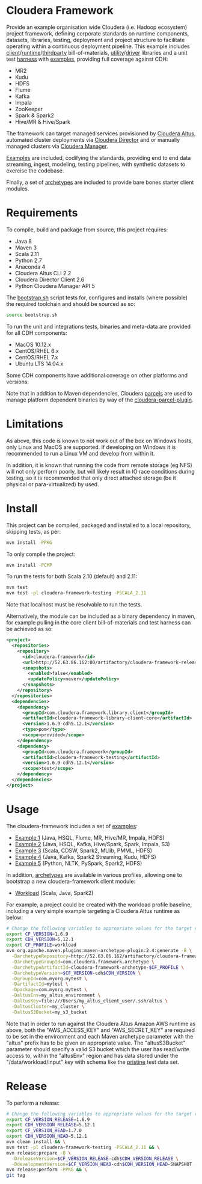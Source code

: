 # Cloudera Framework

Provide an example organisation wide Cloudera (i.e. Hadoop ecosystem) project framework, 
defining corporate standards on runtime components, datasets, libraries, testing, deployment and
project  structure to facilitate operating within a continuous deployment pipeline. This example includes 
[client](https://github.com/ggear/cloudera-framework/tree/master/cloudera-framework-library/cloudera-framework-library-client)/[runtime](https://github.com/ggear/cloudera-framework/tree/master/cloudera-framework-library/cloudera-framework-library-runtime)/[thirdparty](https://github.com/ggear/cloudera-framework/tree/master/cloudera-framework-library/cloudera-framework-library-thirdparty)
bill-of-materials, [utility](https://github.com/ggear/cloudera-framework/tree/master/cloudera-framework-common/src/main/java/com/cloudera/framework/common)/[driver](https://github.com/ggear/cloudera-framework/tree/master/cloudera-framework-common/src/main/java/com/cloudera/framework/common/Driver.java)
libraries and a unit test [harness](https://github.com/ggear/cloudera-framework/tree/master/cloudera-framework-testing/src/main/java/com/cloudera/framework/testing)
with [examples](https://github.com/ggear/cloudera-framework/tree/master/cloudera-framework-testing/src/test/java/com/cloudera/framework/testing/server),
providing full coverage against CDH:

* MR2
* Kudu
* HDFS
* Flume
* Kafka
* Impala
* ZooKeeper
* Spark & Spark2
* Hive/MR & Hive/Spark

The framework can target managed services provisioned by [Cloudera Altus](https://www.cloudera.com/products/altus.html),
automated cluster deployments via [Cloudera Director](https://www.cloudera.com/products/product-components/cloudera-director.html)
and or manually managed clusters via [Cloudera Manager](https://www.cloudera.com/products/product-components/cloudera-manager.html).

[Examples](https://github.com/ggear/cloudera-framework/tree/master/cloudera-framework-parent/cloudera-framework-example) 
are included, codifying the standards, providing end to end data streaming, ingest, modeling, testing
pipelines, with synthetic datasets to exercise the codebase.

Finally, a set of [archetypes](https://github.com/ggear/cloudera-framework/tree/master/cloudera-framework-archetype) 
are included to provide bare bones starter client modules.

# Requirements

To compile, build and package from source, this project requires:

* Java 8
* Maven 3
* Scala 2.11
* Python 2.7
* Anaconda 4
* Cloudera Altus CLI 2.2
* Cloudera Director Client 2.6
* Python Cloudera Manager API 5

The [bootstrap.sh](https://github.com/ggear/cloudera-framework/blob/master/bootstrap.sh) script tests for,
configures and installs (where possible) the required toolchain and should be sourced as so:

```bash
source bootstrap.sh
```

To run the unit and integrations tests, binaries and meta-data are provided for all CDH components:

* MacOS 10.12.x
* CentOS/RHEL 6.x
* CentOS/RHEL 7.x
* Ubuntu LTS 14.04.x

Some CDH components have additional coverage on other platforms and versions.

Note that in addition to Maven dependencies, Cloudera 
[parcels](http://www.cloudera.com/documentation/enterprise/latest/topics/cm_ig_parcels.html) 
are used to manage platform dependent binaries by way of the 
[cloudera-parcel-plugin](https://github.com/ggear/cloudera-parcel/tree/master/cloudera-parcel-plugin).

# Limitations

As above, this code is known to not work out of the box on Windows hosts, only Linux and MacOS
are supported. If developing on Windows it is recommended to run a Linux VM and develop from within it.  

In addition, it is known that running the code from remote storage (eg NFS) will not only perform poorly,
but will likely result in IO race conditions during testing, so it is recommended that only direct attached
storage (be it physical or para-virtualized) by used.

# Install

This project can be compiled, packaged and installed to a local repository, skipping tests, as per:

```bash
mvn install -PPKG
```

To only compile the project:

```bash
mvn install -PCMP
```

To run the tests for both Scala 2.10 (default) and 2.11:

```bash
mvn test
mvn test -pl cloudera-framework-testing -PSCALA_2.11
```

Note that localhost must be resolvable to run the tests.

Alternatively, the module can be included as a binary dependency in maven, for example pulling in the 
core client bill-of-materials and test harness can be achieved as so:

```xml
<project>
  <repositories>
    <repository>
      <id>cloudera-framework</id>
      <url>http://52.63.86.162:80/artifactory/cloudera-framework-releases</url>
      <snapshots>
        <enabled>false</enabled>
        <updatePolicy>never</updatePolicy>
      </snapshots>
    </repository>
  </repositories>
  <dependencies>
    <dependency>
      <groupId>com.cloudera.framework.library.client</groupId>
      <artifactId>cloudera-framework-library-client-core</artifactId>
      <version>1.6.9-cdh5.12.1</version>
      <type>pom</type>
      <scope>provided</scope>
    </dependency>
    <dependency>
      <groupId>com.cloudera.framework</groupId>
      <artifactId>cloudera-framework-testing</artifactId>
      <version>1.6.9-cdh5.12.1</version>
      <scope>test</scope>
    </dependency>
  </dependencies>
</project>
```

# Usage

The cloudera-framework includes a set of 
[examples](https://github.com/ggear/cloudera-framework/tree/master/cloudera-framework-parent/cloudera-framework-example):

* [Example 1](https://github.com/ggear/cloudera-framework/tree/master/cloudera-framework-parent/cloudera-framework-example/cloudera-framework-example-1) 
  (Java, HSQL, Flume, MR, Hive/MR, Impala, HDFS)
* [Example 2](https://github.com/ggear/cloudera-framework/tree/master/cloudera-framework-parent/cloudera-framework-example/cloudera-framework-example-2)
  (Java, HSQL, Kafka, Hive/Spark, Spark, Impala, S3)
* [Example 3](https://github.com/ggear/cloudera-framework/tree/master/cloudera-framework-parent/cloudera-framework-example/cloudera-framework-example-3) 
  (Scala, CDSW, Spark2, MLlib, PMML, HDFS)
* [Example 4](https://github.com/ggear/cloudera-framework/tree/master/cloudera-framework-parent/cloudera-framework-example/cloudera-framework-example-4) 
  (Java, Kafka, Spark2 Streaming, Kudu, HDFS)
* [Example 5](https://github.com/ggear/cloudera-framework/tree/master/cloudera-framework-parent/cloudera-framework-example/cloudera-framework-example-5) 
  (Python, NLTK, PySpark, Spark2, HDFS)

In addition,
[archetypes](https://github.com/ggear/cloudera-framework/tree/master/cloudera-framework-archetype)
are available in various profiles, allowing one to bootstrap a new cloudera-framework client module:

* [Workload](https://github.com/ggear/cloudera-framework/tree/master/cloudera-framework-archetype/cloudera-framework-archetype-workload/src/main/resources/archetype-resources)
  (Scala, Java, Spark2)

For example, a project could be created with the workload profile baseline,
including a very simple example targeting a Cloudera Altus runtime as below:

```bash
# Change the following variables to appropriate values for the target environment
export CF_VERSION=1.6.9
export CDH_VERSION=5.12.1
export CF_PROFILE=workload
mvn org.apache.maven.plugins:maven-archetype-plugin:2.4:generate -B \
  -DarchetypeRepository=http://52.63.86.162/artifactory/cloudera-framework-releases \
  -DarchetypeGroupId=com.cloudera.framework.archetype \
  -DarchetypeArtifactId=cloudera-framework-archetype-$CF_PROFILE \
  -DarchetypeVersion=$CF_VERSION-cdh$CDH_VERSION \
  -DgroupId=com.myorg.mytest \
  -DartifactId=mytest \
  -Dpackage=com.myorg.mytest \
  -DaltusEnv=my_altus_environment \
  -DaltusKey=file:///Users/my_altus_client_user/.ssh/altus \
  -DaltusCluster=my_cluster \
  -DaltusS3Bucket=my_s3_bucket
```

Note that in order to run against the Cloudera Altus Amazon AWS runtime as above, 
both the "AWS_ACCESS_KEY" and "AWS_SECRET_KEY" are required to be set in the 
environment and each Maven archetype parameter with the "altus" prefix has to be 
given an appropriate value. The "altusS3Bucket" parameter should specify a valid
S3 bucket which the user has read/write access to, within the "altusEnv" region
and has data stored under the "/data/workload/input" key with schema like the
[pristine](https://raw.githubusercontent.com/ggear/cloudera-framework/master/cloudera-framework-archetype/cloudera-framework-archetype-workload/src/main/resources/archetype-resources/src/test/resources/data/__artifactId__/csv/pristine/pristine.csv) 
test data set.

# Release

To perform a release:

```bash
# Change the following variables to appropriate values for the target release
export CF_VERSION_RELEASE=1.6.9
export CDH_VERSION_RELEASE=5.12.1
export CF_VERSION_HEAD=1.7.0
export CDH_VERSION_HEAD=5.12.1
mvn clean install && \
mvn test -pl cloudera-framework-testing -PSCALA_2.11 && \
mvn release:prepare -B \
  -DreleaseVersion=$CF_VERSION_RELEASE-cdh$CDH_VERSION_RELEASE \
  -DdevelopmentVersion=$CF_VERSION_HEAD-cdh$CDH_VERSION_HEAD-SNAPSHOT -PPKG && \
mvn release:perform -PPKG && \
git tag
```
